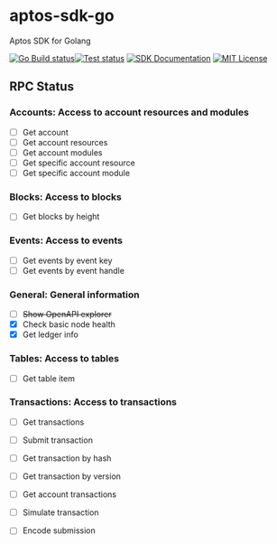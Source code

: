 # aptos-sdk-go
Aptos SDK for Golang

[![Go Build status](https://github.com/0x6368616e67/aptos-sdk-go/actions/workflows/build.yml/badge.svg?branch=main)](https://github.com/0x6368616e67/aptos-sdk-go/actions/workflows/build.yml)[![Test status](https://github.com/0x6368616e67/aptos-sdk-go/actions/workflows/ci.yml/badge.svg?branch=main)](https://github.com/0x6368616e67/aptos-sdk-go/actions/workflows/ci.yml) [![SDK Documentation](https://img.shields.io/badge/SDK-Documentation-blue)](https://pkg.go.dev/github.com/0x6368616e67/aptos-sdk-go) [![MIT License](https://img.shields.io/badge/license-MIT-blue.svg)](https://github.com/0x6368616e67/aptos-sdk-go/blob/main/LICENSE)


## RPC Status
### Accounts: Access to account resources and modules

- [ ] Get account
- [ ] Get account resources
- [ ] Get account modules
- [ ] Get specific account resource 
- [ ] Get specific account module
### Blocks: Access to blocks

- [ ] Get blocks by height

### Events: Access to events

- [ ] Get events by event key
- [ ] Get events by event handle

### General: General information

- [ ] ~~Show OpenAPI explorer~~
- [x] Check basic node health
- [x] Get ledger info

### Tables: Access to tables

- [ ] Get table item

### Transactions: Access to transactions

- [ ] Get transactions
- [ ] Submit transaction
- [ ] Get transaction by hash
- [ ] Get transaction by version
- [ ] Get account transactions
- [ ] Simulate transaction
- [ ] Encode submission

